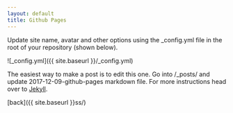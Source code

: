 ```yaml
---
layout: default
title: Github Pages
---
```


Update site name, avatar and other options using the _config.yml file in the root of your repository (shown below).

![_config.yml]({{ site.baseurl }}/_config.yml)

The easiest way to make a post is to edit this one. Go into /_posts/ and update 2017-12-09-github-pages markdown file. For more instructions head over to [Jekyll](https://jekyllrb.com/docs/github-pages/).

[back]({{ site.baseurl }}ss/)
